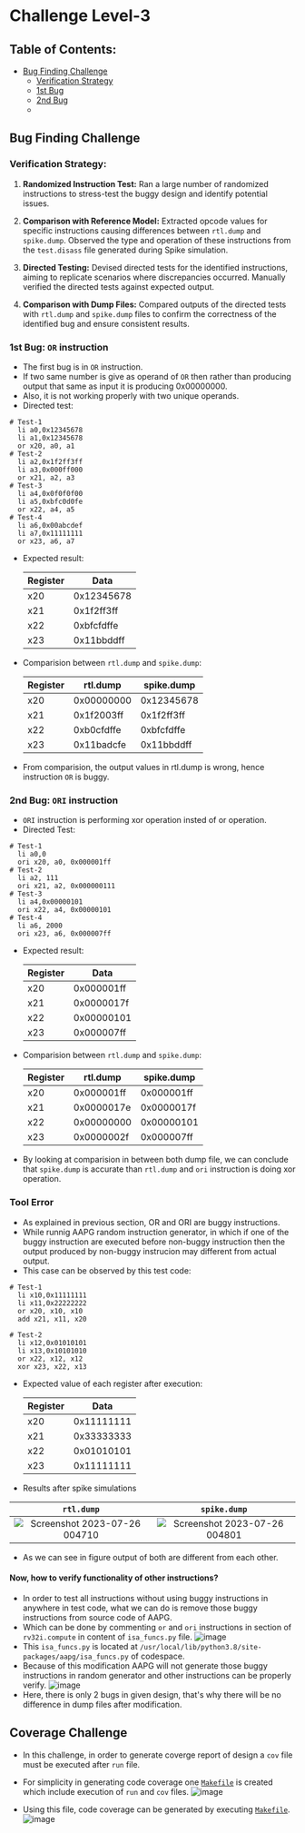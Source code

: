 # Challenge Level-3

## Table of Contents:
- [Bug Finding Challenge](https://github.com/vyomasystems-lab/riscv-ctb-challenge-meeeeet/tree/main/challenge_level3#bug-finding-challenge)
    - [Verification Strategy](https://github.com/vyomasystems-lab/riscv-ctb-challenge-meeeeet/edit/main/challenge_level3/README.md#verification-strategy)
    - [1st Bug](https://github.com/vyomasystems-lab/riscv-ctb-challenge-meeeeet/tree/main/challenge_level3#1st-bug-or-instruction)
    - [2nd Bug](https://github.com/vyomasystems-lab/riscv-ctb-challenge-meeeeet/tree/main/challenge_level3#2nd-bug-ori-instruction)
    - 

## Bug Finding Challenge

### Verification Strategy:

1) **Randomized Instruction Test:** Ran a large number of randomized instructions to stress-test the buggy design and identify potential issues.

2) **Comparison with Reference Model:** Extracted opcode values for specific instructions causing differences between `rtl.dump` and `spike.dump`. Observed the type and operation of these instructions from the `test.disass` file generated during Spike simulation.

3) **Directed Testing:** Devised directed tests for the identified instructions, aiming to replicate scenarios where discrepancies occurred. Manually verified the directed tests against expected output.

4) **Comparison with Dump Files:** Compared outputs of the directed tests with `rtl.dump` and `spike.dump` files to confirm the correctness of the identified bug and ensure consistent results.

### 1st Bug: `OR` instruction

- The first bug is in `OR` instruction.
- If two same number is give as operand of `OR` then rather than producing output that same as input it is producing 0x00000000.
- Also, it is not working properly with two unique operands.
- Directed test:
```
# Test-1
  li a0,0x12345678
  li a1,0x12345678
  or x20, a0, a1
# Test-2
  li a2,0x1f2ff3ff
  li a3,0x000ff000
  or x21, a2, a3
# Test-3
  li a4,0x0f0f0f00
  li a5,0xbfc0d0fe
  or x22, a4, a5
# Test-4
  li a6,0x00abcdef
  li a7,0x11111111
  or x23, a6, a7
```
- Expected result:
  
  | Register | Data |
  |------|-------|
  | x20 | 0x12345678 |
  | x21 | 0x1f2ff3ff |
  | x22 | 0xbfcfdffe |
  | x23 | 0x11bbddff |

- Comparision between `rtl.dump` and `spike.dump`:

  | Register | rtl.dump | spike.dump |
  |------|-------|--------|
  | x20 | 0x00000000 | 0x12345678 |
  | x21 | 0x1f2003ff | 0x1f2ff3ff |
  | x22 | 0xb0cfdffe | 0xbfcfdffe |
  | x23 | 0x11badcfe | 0x11bbddff |
- From comparision, the output values in rtl.dump is wrong, hence instruction `OR` is buggy.

### 2nd Bug: `ORI` instruction

- `ORI` instruction is performing xor operation insted of or operation.
- Directed Test:
```
# Test-1
  li a0,0
  ori x20, a0, 0x000001ff
# Test-2
  li a2, 111
  ori x21, a2, 0x000000111
# Test-3
  li a4,0x00000101
  ori x22, a4, 0x00000101
# Test-4
  li a6, 2000
  ori x23, a6, 0x000007ff
  ```
- Expected result:
  
  | Register | Data |
  |------|-------|
  | x20 | 0x000001ff |
  | x21 | 0x0000017f |
  | x22 | 0x00000101 |
  | x23 | 0x000007ff |

- Comparision between `rtl.dump` and `spike.dump`:

  | Register | rtl.dump | spike.dump |
  |------|-------|--------|
  | x20 | 0x000001ff | 0x000001ff |
  | x21 | 0x0000017e | 0x0000017f |
  | x22 | 0x00000000 | 0x00000101 |
  | x23 | 0x0000002f | 0x000007ff |

- By looking at comparision in between both dump file, we can conclude that `spike.dump` is accurate than `rtl.dump` and `ori` instruction is doing xor operation.

### Tool Error
- As explained in previous section, OR and ORI are buggy instructions.
- While runnig AAPG random instruction generator, in which if one of the buggy instruction are executed before non-buggy instruction then the output produced by non-buggy instrucion may different from actual output.
- This case can be observed by this test code:
```
# Test-1
  li x10,0x11111111
  li x11,0x22222222
  or x20, x10, x10
  add x21, x11, x20

# Test-2
  li x12,0x01010101
  li x13,0x10101010
  or x22, x12, x12
  xor x23, x22, x13
```
- Expected value of each register after execution:
  
  | Register | Data |
  |------|-------|
  | x20 | 0x11111111 |
  | x21 | 0x33333333 |
  | x22 | 0x01010101 |
  | x23 | 0x11111111 |

- Results after spike simulations

`rtl.dump`      |  `spike.dump`
:-------------------------:|:-------------------------:
![Screenshot 2023-07-26 004710](https://github.com/vyomasystems-lab/riscv-ctb-challenge-meeeeet/assets/76646671/a71e33fc-5a76-41cb-90a8-128a286792e2) | ![Screenshot 2023-07-26 004801](https://github.com/vyomasystems-lab/riscv-ctb-challenge-meeeeet/assets/76646671/ce18e9c8-6394-4bfb-8533-bca788701a6c)

- As we can see in figure output of both are different from each other.
#### Now, how to verify functionality of other instructions?
- In order to test all instructions without using buggy instructions in anywhere in test code, what we can do is remove those buggy instructions from source code of AAPG.
- Which can be done by commenting `or` and `ori` instructions in section of `rv32i.compute` in content of `isa_funcs.py` file.
  ![image](https://github.com/vyomasystems-lab/riscv-ctb-challenge-meeeeet/assets/76646671/16dc1ffe-b389-4371-9a52-4b97f6c11987)
- This `isa_funcs.py` is located at `/usr/local/lib/python3.8/site-packages/aapg/isa_funcs.py` of codespace.
- Because of this modification AAPG will not generate those buggy instructions in random generator and other instructions can be properly verify.
  ![image](https://github.com/vyomasystems-lab/riscv-ctb-challenge-meeeeet/assets/76646671/616e6563-5470-4775-8680-21ff56b2c00a)
- Here, there is only 2 bugs in given design, that's why there will be no difference in dump files after modification.




## Coverage Challenge
- In this challenge, in order to generate coverge report of design a `cov` file must be executed after `run` file.
- For simplicity in generating code coverage one [`Makefile`](https://github.com/vyomasystems-lab/riscv-ctb-challenge-meeeeet/blob/main/challenge_level3/riscv_dv_coverage/Makefile) is created which include execution of `run` and `cov` files.
![image](https://github.com/vyomasystems-lab/riscv-ctb-challenge-meeeeet/assets/76646671/747ae113-cf65-4a12-932c-a837f88957a1)


- Using this file, code coverage can be generated by executing [`Makefile`](https://github.com/vyomasystems-lab/riscv-ctb-challenge-meeeeet/blob/main/challenge_level3/riscv_dv_coverage/Makefile).
  ![image](https://github.com/vyomasystems-lab/riscv-ctb-challenge-meeeeet/assets/76646671/ba1b7176-43da-4603-ab2b-c83992226b87)


